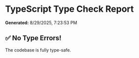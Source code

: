 # TypeScript Type Check Report

**Generated:** 8/29/2025, 7:23:53 PM

## ✅ No Type Errors!

The codebase is fully type-safe.
